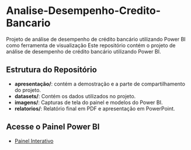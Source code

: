 # Analise-Desempenho-Credito-Bancario
Projeto de análise de desempenho de crédito bancário utilizando Power BI como ferramenta de visualização
Este repositório contém o projeto de análise de desempenho de crédito bancário utilizando Power BI.

## Estrutura do Repositório
- **apresentação/**: contém a demostração e a parte de compartilhamento do projeto.
- **datasets/**: Contém os dados utilizados no projeto.
- **imagens/**: Capturas de tela do painel e modelos do Power BI.
- **relatorios/**: Relatório final em PDF e apresentação em PowerPoint.

## Acesse o Painel Power BI
- [Painel Interativo](LINK_DO_POWER_BI)
